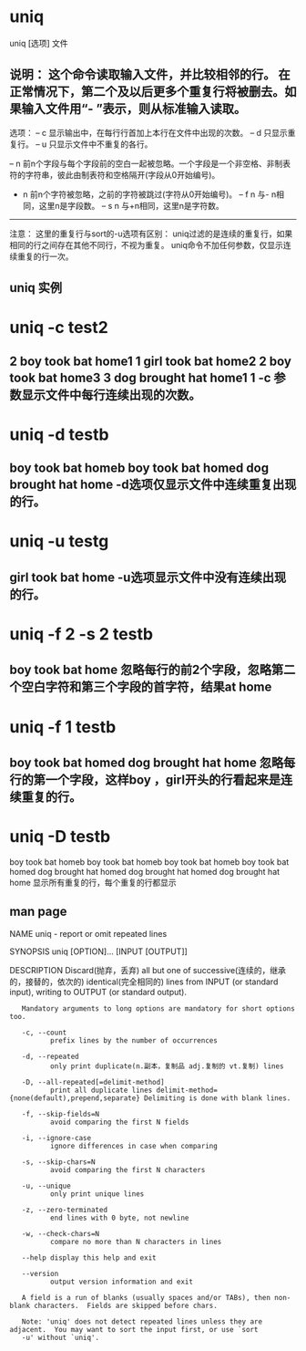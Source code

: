 # uniq

uniq [选项] 文件

说明：
这个命令读取输入文件，并比较相邻的行。
在正常情况下，第二个及以后更多个重复行将被删去。如果输入文件用“- ”表示，则从标准输入读取。
-------------------------------------------------------------------------------------------
选项：
– c 显示输出中，在每行行首加上本行在文件中出现的次数。
– d 只显示重复行。
– u 只显示文件中不重复的各行。

– n    前n个字段与每个字段前的空白一起被忽略。一个字段是一个非空格、非制表符的字符串，彼此由制表符和空格隔开(字段从0开始编号)。
+  n   前n个字符被忽略，之前的字符被跳过(字符从0开始编号)。
– f n 与- n相同，这里n是字段数。
– s n 与+n相同，这里n是字符数。
-------------------------------------------------------------------------------------------
注意：
这里的重复行与sort的-u选项有区别：
uniq过滤的是连续的重复行，如果相同的行之间存在其他不同行，不视为重复。
uniq命令不加任何参数，仅显示连续重复的行一次。

## uniq 实例

# uniq -c test2
2 boy took bat home1
1 girl took bat home2
2 boy took bat home3
3 dog brought hat home1
1
-c 参数显示文件中每行连续出现的次数。
---------------------------------------------------------------------------
# uniq -d testb
boy took bat homeb
boy took bat homed
dog brought hat home
-d选项仅显示文件中连续重复出现的行。
---------------------------------------------------------------------------
# uniq -u testg
girl took bat home
-u选项显示文件中没有连续出现的行。
---------------------------------------------------------------------------
# uniq -f 2 -s 2 testb
boy took bat home
忽略每行的前2个字段，忽略第二个空白字符和第三个字段的首字符，结果at home
---------------------------------------------------------------------------
# uniq -f 1 testb
boy took bat homed
dog brought hat home
忽略每行的第一个字段，这样boy ，girl开头的行看起来是连续重复的行。
---------------------------------------------------------------------------
# uniq -D testb
boy took bat homeb
boy took bat homeb
boy took bat homeb
boy took bat homed
dog brought hat homed
dog brought hat homed
dog brought hat home
显示所有重复的行，每个重复的行都显示

## man page

NAME
       uniq - report or omit repeated lines

SYNOPSIS
       uniq [OPTION]... [INPUT [OUTPUT]]

DESCRIPTION
       Discard(抛弃，丢弃) all but one of successive(连续的，继承的，接替的，依次的) identical(完全相同的) lines from INPUT (or standard input), writing to OUTPUT (or standard output).

       Mandatory arguments to long options are mandatory for short options too.

       -c, --count
              prefix lines by the number of occurrences

       -d, --repeated
              only print duplicate(n.副本，复制品 adj.复制的 vt.复制) lines

       -D, --all-repeated[=delimit-method]
              print all duplicate lines delimit-method={none(default),prepend,separate} Delimiting is done with blank lines.

       -f, --skip-fields=N
              avoid comparing the first N fields

       -i, --ignore-case
              ignore differences in case when comparing

       -s, --skip-chars=N
              avoid comparing the first N characters

       -u, --unique
              only print unique lines

       -z, --zero-terminated
              end lines with 0 byte, not newline

       -w, --check-chars=N
              compare no more than N characters in lines

       --help display this help and exit

       --version
              output version information and exit

       A field is a run of blanks (usually spaces and/or TABs), then non-blank characters.  Fields are skipped before chars.

       Note: 'uniq' does not detect repeated lines unless they are adjacent.  You may want to sort the input first, or use `sort
       -u' without `uniq'.

